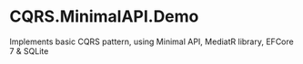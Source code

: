# CQRS.MinimalAPI.Demo
Implements basic CQRS pattern, using Minimal API, MediatR library, EFCore 7 &amp; SQLite
